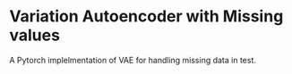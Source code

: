 # Variation Autoencoder with Missing values

A Pytorch implelmentation of VAE for handling missing data in test.